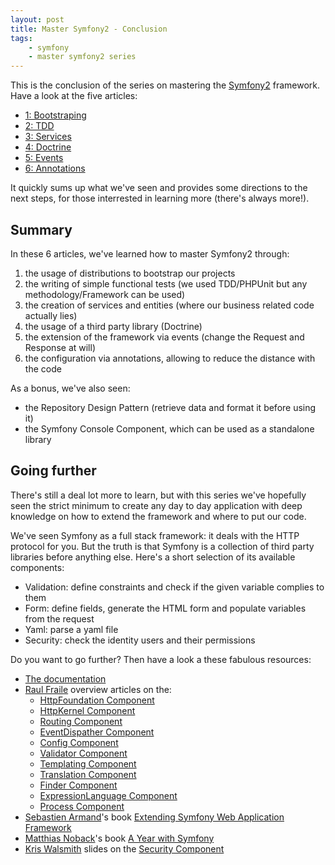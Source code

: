 ```yaml
---
layout: post
title: Master Symfony2 - Conclusion
tags:
    - symfony
    - master symfony2 series
---
```


This is the conclusion of the series on mastering the
[Symfony2](http://symfony.com/) framework. Have a look at the five articles:

* [1: Bootstraping](/2014/08/05/master-sf2-part-1-bootstraping.html)
* [2: TDD](/2014/08/13/master-sf2-part-2-tdd.html)
* [3: Services](/2014/08/22/master-sf2-part-3-services.html)
* [4: Doctrine](/2014/08/27/master-sf2-part-4-doctrine.htm)
* [5: Events](/2014/09/03/master-sf2-part-5-events.html)
* [6: Annotations](/2014/09/10/master-sf2-part-6-annotations.html)

It quickly sums up what we've seen and provides some directions to the next
steps, for those interrested in learning more (there's always more!).

## Summary

In these 6 articles, we've learned how to master Symfony2 through:

1. the usage of distributions to bootstrap our projects
2. the writing of simple functional tests (we used TDD/PHPUnit but any methodology/Framework can be used)
3. the creation of services and entities (where our business related code actually lies)
4. the usage of a third party library (Doctrine)
5. the extension of the framework via events (change the Request and Response at will)
6. the configuration via annotations, allowing to reduce the distance with the code

As a bonus, we've also seen:

* the Repository Design Pattern (retrieve data and format it before using it)
* the Symfony Console Component, which can be used as a standalone library

## Going further

There's still a deal lot more to learn, but with this series we've hopefully
seen the strict minimum to create any day to day application with deep knowledge
on how to extend the framework and where to put our code.

We've seen Symfony as a full stack framework: it deals with the HTTP protocol
for you. But the truth is that Symfony is a collection of third party libraries
before anything else. Here's a short selection of its available components:

* Validation: define constraints and check if the given variable complies to them
* Form: define fields, generate the HTML form and populate variables from the request
* Yaml: parse a yaml file
* Security: check the identity users and their permissions

Do you want to go further? Then have a look a these fabulous resources:

* [The documentation](http://symfony.com/doc/current/index.html)
* [Raul Fraile](https://twitter.com/raulfraile) overview articles on the:
    * [HttpFoundation Component](http://blog.servergrove.com/2013/09/23/symfony2-components-overview-httpfoundation/)
    * [HttpKernel Component](http://blog.servergrove.com/2013/09/30/symfony2-components-overview-httpkernel/)
    * [Routing Component](http://blog.servergrove.com/2013/10/08/symfony2-components-overview-routing/)
    * [EventDispather Component](http://blog.servergrove.com/2013/10/23/symfony2-components-overview-eventdispatcher/)
    * [Config Component](http://blog.servergrove.com/2014/02/21/symfony2-components-overview-config/)
    * [Validator Component](http://blog.servergrove.com/2014/03/03/symfony2-components-overview-validator/)
    * [Templating Component](http://blog.servergrove.com/2014/03/11/symfony2-components-overview-templating/)
    * [Translation Component](http://blog.servergrove.com/2014/03/18/symfony2-components-overview-translation/)
    * [Finder Component](http://blog.servergrove.com/2014/03/26/symfony2-components-overview-finder/)
    * [ExpressionLanguage Component](http://blog.servergrove.com/2014/04/07/symfony2-components-overview-expression-language/)
    * [Process Component](http://blog.servergrove.com/2014/04/16/symfony2-components-overview-process/)
* [Sebastien Armand](https://twitter.com/khepin)'s book [Extending Symfony Web Application Framework](http://www.amazon.co.uk/Extending-Symfony-Web-Application-Framework/dp/1783287195)
* [Matthias Noback](https://twitter.com/matthiasnoback)'s book [A Year with Symfony](http://www.amazon.co.uk/Year-With-Symfony-reusable-Symfony2/dp/9082120119)
* [Kris Walsmith](https://twitter.com/kriswallsmith) slides on the [Security Component](http://www.slideshare.net/kriswallsmith/love-and-loss-a-symfony-security-play)
